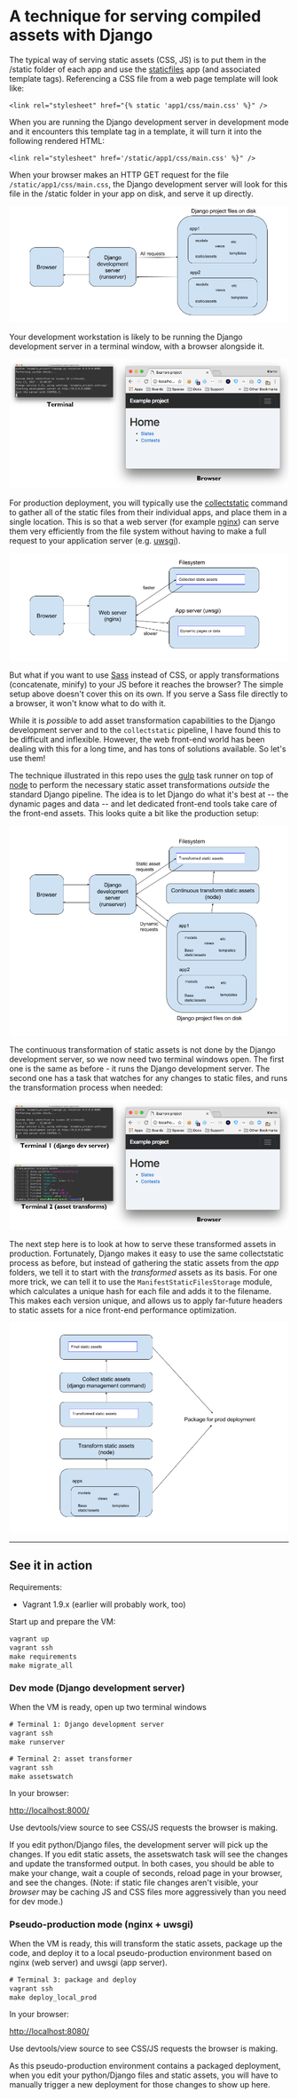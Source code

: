 # A technique for serving compiled assets with Django

The typical way of serving static assets (CSS, JS) is to put them in the /static folder of each app and use the [staticfiles](https://docs.djangoproject.com/en/1.11/howto/static-files/) app (and associated template tags). Referencing a CSS file from a web page template will look like:

```
<link rel="stylesheet" href="{% static 'app1/css/main.css' %}" />
```

When you are running the Django development server in development mode and it encounters this template tag in a template, it will turn it into the following rendered HTML:

```
<link rel="stylesheet" href='/static/app1/css/main.css' %}" />
```

When your browser makes an HTTP GET request for the file `/static/app1/css/main.css`, the Django development server will look for this file in the /static folder in your app on disk, and serve it up directly.

![Typical Django static files development](readme/img/django-local-dev-1.png)

Your development workstation is likely to be running the Django development server in a terminal window, with a browser alongside it.

![Typical Django static files development](readme/img/django-local-dev-1a.png)

For production deployment, you will typically use the [collectstatic](https://docs.djangoproject.com/en/1.11/ref/contrib/staticfiles/#django-admin-collectstatic) command to gather all of the static files from their individual apps, and place them in a single location. This is so that a web server (for example [nginx](https://www.nginx.com/)) can serve them very efficiently from the file system without having to make a full request to your application server (e.g. [uwsgi](https://uwsgi-docs.readthedocs.io/en/latest/)).

![Django prod deployment](readme/img/django-prod-1.png)


But what if you want to use [Sass](http://sass-lang.com/) instead of CSS, or apply transformations (concatenate, minify) to your JS before it reaches the browser? The simple setup above doesn't cover this on its own. If you serve a Sass file directly to a browser, it won't know what to do with it.

While it is _possible_ to add asset transformation capabilities to the Django development server and to the `collectstatic` pipeline, I have found this to be difficult and inflexible. However, the web front-end world has been dealing with this for a long time, and has tons of solutions available. So let's use them!

The technique illustrated in this repo uses the [gulp](http://gulpjs.com/) task runner on top of [node](https://nodejs.org/en/) to perform the necessary static asset transformations _outside_ the standard Django pipeline. The idea is to let Django do what it's best at -- the dynamic pages and data -- and let dedicated front-end tools take care of the front-end assets. This looks quite a bit like the production setup:

![Django static files development with front-end build step](readme/img/django-local-dev-2.png)

The continuous transformation of static assets is not done by the Django development server, so we now need two terminal windows open. The first one is the same as before - it runs the Django development server. The second one has a task that watches for any changes to static files, and runs the transformation process when needed:

![Django static files development with front-end build step](readme/img/django-local-dev-2a.png)

The next step here is to look at how to serve these transformed assets in production. Fortunately, Django makes it easy to use the same collectstatic process as before, but instead of gathering the static assets from the _app_ folders, we tell it to start with the _transformed_ assets as its basis. For one more trick, we can tell it to use the `ManifestStaticFilesStorage` module, which calculates a unique hash for each file and adds it to the filename. This makes each version unique, and allows us to apply far-future headers to static assets for a nice front-end performance optimization.

![Django build for production](readme/img/django-build-2.png)


----

## See it in action

Requirements:

* Vagrant 1.9.x (earlier will probably work, too)

Start up and prepare the VM:

```
vagrant up
vagrant ssh
make requirements
make migrate_all
```

### Dev mode (Django development server)

When the VM is ready, open up two terminal windows

```
# Terminal 1: Django development server
vagrant ssh
make runserver
```

```
# Terminal 2: asset transformer
vagrant ssh
make assetswatch
```

In your browser:

[http://localhost:8000/](http://localhost:8000/)

Use devtools/view source to see CSS/JS requests the browser is making.

If you edit python/Django files, the development server will pick up the changes. If you edit static assets, the assetswatch task will see the changes and update the transformed output. In both cases, you should be able to make your change, wait a couple of seconds, reload page in your browser, and see the changes. (Note: if static file changes aren't visible, your _browser_ may be caching JS and CSS files more aggressively than you need for dev mode.)

### Pseudo-production mode (nginx + uwsgi)

When the VM is ready, this will transform the static assets, package up the code, and deploy it to a local pseudo-production environment based on nginx (web server) and uwsgi (app server).

```
# Terminal 3: package and deploy
vagrant ssh
make deploy_local_prod
```

In your browser:

[http://localhost:8080/](http://localhost:8080/)

Use devtools/view source to see CSS/JS requests the browser is making.

As this pseudo-production environment contains a packaged deployment, when you edit your python/Django files and static assets, you will have to manually trigger a new deployment for those changes to show up here.
